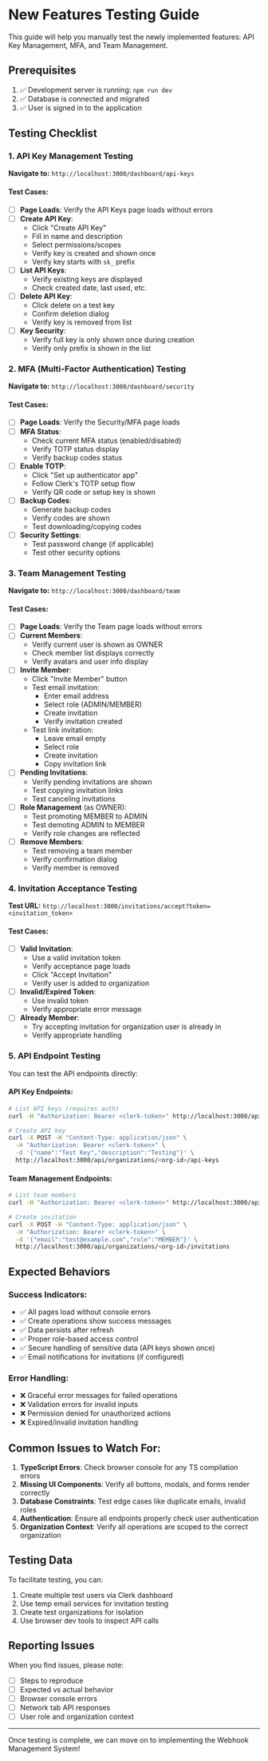 # New Features Testing Guide

This guide will help you manually test the newly implemented features: API Key Management, MFA, and Team Management.

## Prerequisites

1. ✅ Development server is running: `npm run dev`
2. ✅ Database is connected and migrated
3. ✅ User is signed in to the application

## Testing Checklist

### 1. API Key Management Testing

**Navigate to:** `http://localhost:3000/dashboard/api-keys`

#### Test Cases:
- [ ] **Page Loads**: Verify the API Keys page loads without errors
- [ ] **Create API Key**:
  - Click "Create API Key"
  - Fill in name and description
  - Select permissions/scopes
  - Verify key is created and shown once
  - Verify key starts with `sk_` prefix
- [ ] **List API Keys**:
  - Verify existing keys are displayed
  - Check created date, last used, etc.
- [ ] **Delete API Key**:
  - Click delete on a test key
  - Confirm deletion dialog
  - Verify key is removed from list
- [ ] **Key Security**:
  - Verify full key is only shown once during creation
  - Verify only prefix is shown in the list

### 2. MFA (Multi-Factor Authentication) Testing

**Navigate to:** `http://localhost:3000/dashboard/security`

#### Test Cases:
- [ ] **Page Loads**: Verify the Security/MFA page loads
- [ ] **MFA Status**:
  - Check current MFA status (enabled/disabled)
  - Verify TOTP status display
  - Verify backup codes status
- [ ] **Enable TOTP**:
  - Click "Set up authenticator app"
  - Follow Clerk's TOTP setup flow
  - Verify QR code or setup key is shown
- [ ] **Backup Codes**:
  - Generate backup codes
  - Verify codes are shown
  - Test downloading/copying codes
- [ ] **Security Settings**:
  - Test password change (if applicable)
  - Test other security options

### 3. Team Management Testing

**Navigate to:** `http://localhost:3000/dashboard/team`

#### Test Cases:
- [ ] **Page Loads**: Verify the Team page loads without errors
- [ ] **Current Members**:
  - Verify current user is shown as OWNER
  - Check member list displays correctly
  - Verify avatars and user info display
- [ ] **Invite Member**:
  - Click "Invite Member" button
  - Test email invitation:
    - Enter email address
    - Select role (ADMIN/MEMBER)
    - Create invitation
    - Verify invitation created
  - Test link invitation:
    - Leave email empty
    - Select role
    - Create invitation
    - Copy invitation link
- [ ] **Pending Invitations**:
  - Verify pending invitations are shown
  - Test copying invitation links
  - Test canceling invitations
- [ ] **Role Management** (as OWNER):
  - Test promoting MEMBER to ADMIN
  - Test demoting ADMIN to MEMBER
  - Verify role changes are reflected
- [ ] **Remove Members**:
  - Test removing a team member
  - Verify confirmation dialog
  - Verify member is removed

### 4. Invitation Acceptance Testing

**Test URL:** `http://localhost:3000/invitations/accept?token=<invitation_token>`

#### Test Cases:
- [ ] **Valid Invitation**:
  - Use a valid invitation token
  - Verify acceptance page loads
  - Click "Accept Invitation"
  - Verify user is added to organization
- [ ] **Invalid/Expired Token**:
  - Use invalid token
  - Verify appropriate error message
- [ ] **Already Member**:
  - Try accepting invitation for organization user is already in
  - Verify appropriate handling

### 5. API Endpoint Testing

You can test the API endpoints directly:

#### API Key Endpoints:
```bash
# List API keys (requires auth)
curl -H "Authorization: Bearer <clerk-token>" http://localhost:3000/api/organizations/<org-id>/api-keys

# Create API key
curl -X POST -H "Content-Type: application/json" \
  -H "Authorization: Bearer <clerk-token>" \
  -d '{"name":"Test Key","description":"Testing"}' \
  http://localhost:3000/api/organizations/<org-id>/api-keys
```

#### Team Management Endpoints:
```bash
# List team members
curl -H "Authorization: Bearer <clerk-token>" http://localhost:3000/api/organizations/<org-id>/members

# Create invitation
curl -X POST -H "Content-Type: application/json" \
  -H "Authorization: Bearer <clerk-token>" \
  -d '{"email":"test@example.com","role":"MEMBER"}' \
  http://localhost:3000/api/organizations/<org-id>/invitations
```

## Expected Behaviors

### Success Indicators:
- ✅ All pages load without console errors
- ✅ Create operations show success messages
- ✅ Data persists after refresh
- ✅ Proper role-based access control
- ✅ Secure handling of sensitive data (API keys shown once)
- ✅ Email notifications for invitations (if configured)

### Error Handling:
- ❌ Graceful error messages for failed operations
- ❌ Validation errors for invalid inputs
- ❌ Permission denied for unauthorized actions
- ❌ Expired/invalid invitation handling

## Common Issues to Watch For:

1. **TypeScript Errors**: Check browser console for any TS compilation errors
2. **Missing UI Components**: Verify all buttons, modals, and forms render correctly
3. **Database Constraints**: Test edge cases like duplicate emails, invalid roles
4. **Authentication**: Ensure all endpoints properly check user authentication
5. **Organization Context**: Verify all operations are scoped to the correct organization

## Testing Data

To facilitate testing, you can:
1. Create multiple test users via Clerk dashboard
2. Use temp email services for invitation testing
3. Create test organizations for isolation
4. Use browser dev tools to inspect API calls

## Reporting Issues

When you find issues, please note:
- [ ] Steps to reproduce
- [ ] Expected vs actual behavior
- [ ] Browser console errors
- [ ] Network tab API responses
- [ ] User role and organization context

---

Once testing is complete, we can move on to implementing the Webhook Management System!
